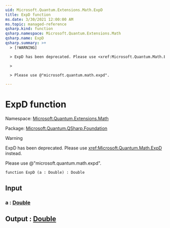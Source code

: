 ```yaml
---
uid: Microsoft.Quantum.Extensions.Math.ExpD
title: ExpD function
ms.date: 3/30/2021 12:00:00 AM
ms.topic: managed-reference
qsharp.kind: function
qsharp.namespace: Microsoft.Quantum.Extensions.Math
qsharp.name: ExpD
qsharp.summary: >+
  > [!WARNING]

  > ExpD has been deprecated. Please use <xref:Microsoft.Quantum.Math.ExpD> instead.

  >

  > Please use @"microsoft.quantum.math.expd".

---
```


# ExpD function

Namespace: [Microsoft.Quantum.Extensions.Math](xref:Microsoft.Quantum.Extensions.Math)

Package: [Microsoft.Quantum.QSharp.Foundation](https://nuget.org/packages/Microsoft.Quantum.QSharp.Foundation)


> [!WARNING]
> ExpD has been deprecated. Please use <xref:Microsoft.Quantum.Math.ExpD> instead.
>
> Please use @"microsoft.quantum.math.expd".



```qsharp
function ExpD (a : Double) : Double
```


## Input

### a : [Double](xref:microsoft.quantum.lang-ref.double)





## Output : [Double](xref:microsoft.quantum.lang-ref.double)

